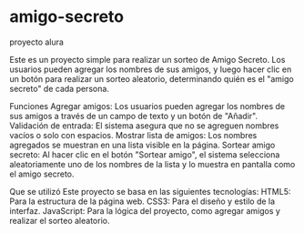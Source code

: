 # amigo-secreto
proyecto alura

Este es un proyecto simple para realizar un sorteo de Amigo Secreto. Los usuarios pueden agregar los nombres de sus amigos, y luego hacer clic en un botón para realizar un sorteo aleatorio, determinando quién es el "amigo secreto" de cada persona. 

Funciones
Agregar amigos: Los usuarios pueden agregar los nombres de sus amigos a través de un campo de texto y un botón de "Añadir".
Validación de entrada: El sistema asegura que no se agreguen nombres vacíos o solo con espacios.
Mostrar lista de amigos: Los nombres agregados se muestran en una lista visible en la página.
Sortear amigo secreto: Al hacer clic en el botón "Sortear amigo", el sistema selecciona aleatoriamente uno de los nombres de la lista y lo muestra en pantalla como el amigo secreto.

Que se utilizó
Este proyecto se basa en las siguientes tecnologías:
HTML5: Para la estructura de la página web.
CSS3: Para el diseño y estilo de la interfaz.
JavaScript: Para la lógica del proyecto, como agregar amigos y realizar el sorteo aleatorio.
